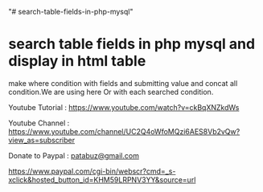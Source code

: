 "# search-table-fields-in-php-mysql" 

search table fields in php mysql and display in html table
===========================================================
make where condition with fields and submitting value and concat all condition.We are using here Or with each searched condition.


Youtube Tutorial : https://www.youtube.com/watch?v=ckBqXNZkdWs

Youtube Channel : https://www.youtube.com/channel/UC2Q4oWfoMQzi6AES8Vb2vQw?view_as=subscriber

Donate to Paypal : patabuz@gmail.com

https://www.paypal.com/cgi-bin/webscr?cmd=_s-xclick&hosted_button_id=KHM59LRPNV3YY&source=url
